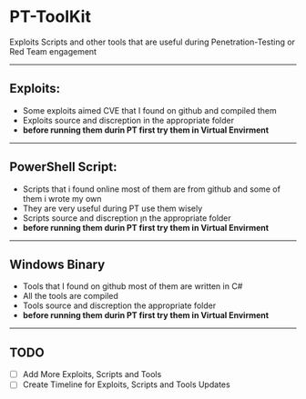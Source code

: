 # PT-ToolKit
Exploits Scripts and other tools that are useful during Penetration-Testing or Red Team engagement

---
## Exploits:
- Some exploits aimed CVE that I found on github and compiled them <br>
- Exploits source and discreption in the appropriate folder
- **before running them durin PT first try them in Virtual Envirment** 
---
## PowerShell Script:
- Scripts that i found online most of them are from github and some of them i wrote my own <br>
- They are very useful during  PT use them wisely
- Scripts source and discreption ןn the appropriate folder
- **before running them durin PT first try them in Virtual Envirment** 
---
## Windows Binary
- Tools that I found on github most of them are written in C#
- All the tools are compiled
- Tools source and discreption the appropriate folder
- **before running them durin PT first try them in Virtual Envirment**
--------
## TODO
- [ ] Add More Exploits, Scripts and Tools
- [ ] Create Timeline for Exploits, Scripts and Tools Updates
